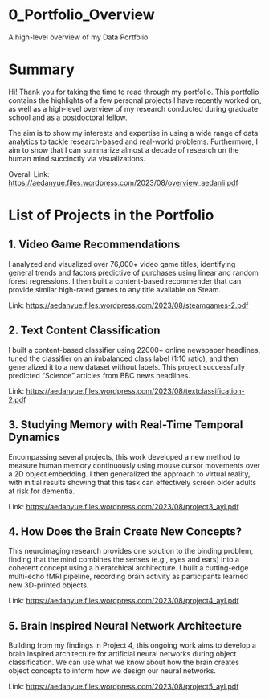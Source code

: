 # 0_Portfolio_Overview
A high-level overview of my Data Portfolio.

# Summary
Hi! Thank you for taking the time to read through my portfolio. This portfolio contains the highlights of a few personal projects I have recently worked on, as well as a high-level overview of my research conducted during graduate school and as a postdoctoral fellow.

The aim is to show my interests and expertise in using a wide range of data analytics to tackle research-based and real-world problems. Furthermore, I aim to show that I can summarize almost a decade of research on the human mind succinctly via visualizations.

Overall Link: https://aedanyue.files.wordpress.com/2023/08/overview_aedanli.pdf

# List of Projects in the Portfolio

## 1. Video Game Recommendations

I analyzed and visualized over 76,000+ video game titles, identifying general trends and factors predictive of purchases using linear and random forest regressions. I then built a content-based recommender that can provide similar high-rated games to any title available on Steam.

Link: https://aedanyue.files.wordpress.com/2023/08/steamgames-2.pdf

## 2. Text Content Classification

I built a content-based classifier using 22000+ online newspaper headlines, tuned the classifier on an imbalanced class label (1:10 ratio), and then generalized it to a new dataset without labels. This project successfully predicted “Science” articles from BBC news headlines.

Link: https://aedanyue.files.wordpress.com/2023/08/textclassification-2.pdf

## 3. Studying Memory with Real-Time Temporal Dynamics

Encompassing several projects, this work developed a new method to measure human memory continuously using mouse cursor movements over a 2D object embedding. I then generalized the approach to virtual reality, with initial results showing that this task can effectively screen older adults at risk for dementia.

Link: https://aedanyue.files.wordpress.com/2023/08/project3_ayl.pdf

## 4. How Does the Brain Create New Concepts?

This neuroimaging research provides one solution to the binding problem, finding that the mind combines the senses (e.g., eyes and ears) into a coherent concept using a hierarchical architecture. I built a cutting-edge multi-echo fMRI pipeline, recording brain activity as participants learned new 3D-printed objects. 

Link: https://aedanyue.files.wordpress.com/2023/08/project4_ayl.pdf

## 5. Brain Inspired Neural Network Architecture 

Building from my findings in Project 4, this ongoing work aims to develop a brain inspired architecture for artificial neural networks during object classification. We can use what we know about how the brain creates object concepts to inform how we design our neural networks.

Link: https://aedanyue.files.wordpress.com/2023/08/project5_ayl.pdf

